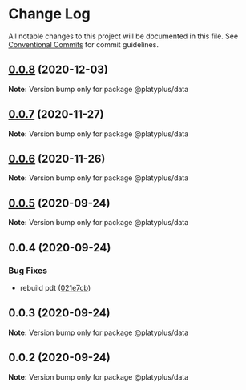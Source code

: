 # Change Log

All notable changes to this project will be documented in this file.
See [Conventional Commits](https://conventionalcommits.org) for commit guidelines.

## [0.0.8](https://github.com/platyplus/platydev/compare/@platyplus/data@0.0.7...@platyplus/data@0.0.8) (2020-12-03)

**Note:** Version bump only for package @platyplus/data





## [0.0.7](https://github.com/platyplus/platydev/compare/@platyplus/data@0.0.6...@platyplus/data@0.0.7) (2020-11-27)

**Note:** Version bump only for package @platyplus/data





## [0.0.6](https://github.com/platyplus/platydev/compare/@platyplus/data@0.0.5...@platyplus/data@0.0.6) (2020-11-26)

**Note:** Version bump only for package @platyplus/data





## [0.0.5](https://github.com/platyplus/platydev/compare/@platyplus/data@0.0.4...@platyplus/data@0.0.5) (2020-09-24)

**Note:** Version bump only for package @platyplus/data





## 0.0.4 (2020-09-24)


### Bug Fixes

* rebuild pdt ([021e7cb](https://github.com/platyplus/platydev/commit/021e7cb617ad0fe251d134395196050f64c72d08))





## 0.0.3 (2020-09-24)

**Note:** Version bump only for package @platyplus/data





## 0.0.2 (2020-09-24)

**Note:** Version bump only for package @platyplus/data
